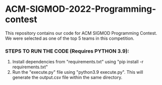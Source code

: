 # ACM-SIGMOD-2022-Programming-contest
This repository contains our code for ACM SIGMOD Programming Contest. We were selected as one of the top 5 teams in this competition.

### STEPS TO RUN THE CODE (Requires PYTHON 3.9):
  
  1. Install dependencies from "requirements.txt" using "pip install -r requirements.txt" 
  2. Run the "execute.py" file using "python3.9 execute.py". This will generate the output.csv file within the same directory.
